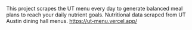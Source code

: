 This project scrapes the UT menu every day to generate balanced meal plans to reach your daily nutrient goals. Nutritional data scraped from UT Austin dining hall menus. https://ut-menu.vercel.app/
